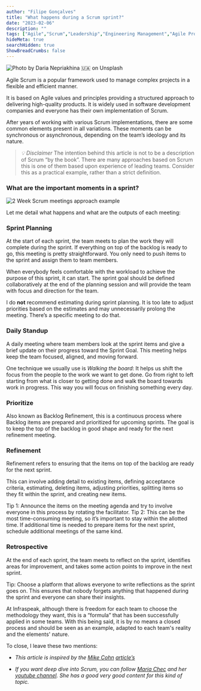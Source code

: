 ```yaml
---
author: "Filipe Gonçalves"
title: "What happens during a Scrum sprint?"
date: "2023-02-06"
description: ""
tags: ["Agile","Scrum","Leadership","Engineering Management","Agile Project Management"]
hideMeta: true
searchHidden: true
ShowBreadCrumbs: false
---
```


![Photo by [Daria Nepriakhina 🇺🇦](https://unsplash.com/fr/@epicantus?utm_source=medium&utm_medium=referral) on [Unsplash](https://unsplash.com?utm_source=medium&utm_medium=referral)](https://cdn-images-1.medium.com/max/8064/0*poySwyywa7QPIeFt)

Agile Scrum is a popular framework used to manage complex projects in a flexible and efficient manner.

It is based on Agile values and principles providing a structured approach to delivering high-quality products. It is widely used in software development companies and everyone has their own implementation of Scrum.

After years of working with various Scrum implementations, there are some common elements present in all variations. These moments can be synchronous or asynchronous, depending on the team’s ideology and its nature.
>  *💡 Disclaimer*
The intention behind this article is not to be a description of Scrum “by the book”. There are many approaches based on Scrum this is one of them based upon experience of leading teams. Consider this as a practical example, rather than a strict definition.

### What are the important moments in a sprint?

![2 Week Scrum meetings approach example](https://cdn-images-1.medium.com/max/13838/1*dSDUFphApqG9dyrP3kL3Ig.png)

Let me detail what happens and what are the outputs of each meeting:

### Sprint Planning

At the start of each sprint, the team meets to plan the work they will complete during the sprint. If everything on top of the backlog is ready to go, this meeting is pretty straightforward. You only need to push items to the sprint and assign them to team members.

When everybody feels comfortable with the workload to achieve the purpose of this sprint, it can start. The sprint goal should be defined collaboratively at the end of the planning session and will provide the team with focus and direction for the team.

I do **not** recommend estimating during sprint planning. It is too late to adjust priorities based on the estimates and may unnecessarily prolong the meeting. There’s a specific meeting to do that.

### Daily Standup

A daily meeting where team members look at the sprint items and give a brief update on their progress toward the Sprint Goal. This meeting helps keep the team focused, aligned, and moving forward.

One technique we usually use is *Walking the board*: It helps us shift the focus from the people to the work we want to get done. Go from right to left starting from what is closer to getting done and walk the board towards work in progress. This way you will focus on finishing something every day.

### Prioritize

Also known as Backlog Refinement, this is a continuous process where Backlog items are prepared and prioritized for upcoming sprints. The goal is to keep the top of the backlog in good shape and ready for the next refinement meeting.

### Refinement

Refinement refers to ensuring that the items on top of the backlog are ready for the next sprint.

This can involve adding detail to existing items, defining acceptance criteria, estimating, deleting items, adjusting priorities, splitting items so they fit within the sprint, and creating new items.

Tip 1: Announce the items on the meeting agenda and try to involve everyone in this process by rotating the facilitator.
Tip 2: This can be the most time-consuming meeting, so it’s important to stay within the allotted time. If additional time is needed to prepare items for the next sprint, schedule additional meetings of the same kind.

### Retrospective

At the end of each sprint, the team meets to reflect on the sprint, identifies areas for improvement, and takes some action points to improve in the next sprint.

Tip: Choose a platform that allows everyone to write reflections as the sprint goes on. This ensures that nobody forgets anything that happened during the sprint and everyone can share their insights.

At Infraspeak, although there is freedom for each team to choose the methodology they want, this is a “formula” that has been successfully applied in some teams.
With this being said, it is by no means a closed process and should be seen as an example, adapted to each team's reality and the elements' nature.

To close, I leave these two mentions:

* *This article is inspired by the [Mike Cohn](undefined) [article’s](https://www.mountaingoatsoftware.com/blog/what-happens-when-during-a-sprint)*

* *If you want deep dive into Scrum, you can follow [Maria Chec](undefined) and her [youtube channel](https://www.youtube.com/@AgileStateofMind). She has a good very good content for this kind of topic.*
